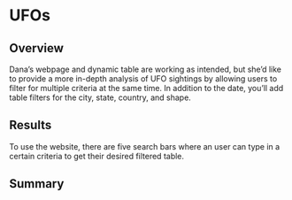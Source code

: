 # UFOs

## Overview
Dana’s webpage and dynamic table are working as intended, but she’d like to provide a more in-depth analysis of UFO sightings by allowing users to filter for multiple criteria at the same time. In addition to the date, you’ll add table filters for the city, state, country, and shape.

## Results
To use the website, there are five search bars where an user can type in a certain criteria to get their desired filtered table. 
 
## Summary